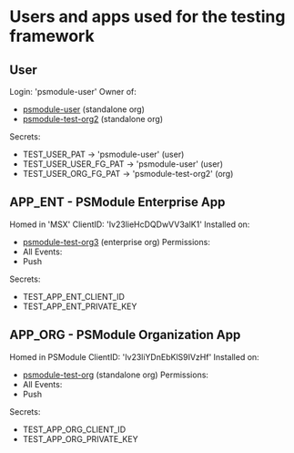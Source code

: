 # Users and apps used for the testing framework

## User

Login: 'psmodule-user'
Owner of:
- [psmodule-user](https://github.com/psmodule-user) (standalone org)
- [psmodule-test-org2](https://github.com/orgs/psmodule-test-org2) (standalone org)

Secrets:
- TEST_USER_PAT -> 'psmodule-user' (user)
- TEST_USER_USER_FG_PAT -> 'psmodule-user' (user)
- TEST_USER_ORG_FG_PAT -> 'psmodule-test-org2' (org)


## APP_ENT - PSModule Enterprise App

Homed in 'MSX'
ClientID: 'Iv23lieHcDQDwVV3alK1'
Installed on:
- [psmodule-test-org3](https://github.com/orgs/psmodule-test-org3) (enterprise org)
Permissions:
- All
Events:
- Push

Secrets:
- TEST_APP_ENT_CLIENT_ID
- TEST_APP_ENT_PRIVATE_KEY

## APP_ORG - PSModule Organization App

Homed in PSModule
ClientID: 'Iv23liYDnEbKlS9IVzHf'
Installed on:
- [psmodule-test-org](https://github.com/orgs/psmodule-test-org) (standalone org)
Permissions:
- All
Events:
- Push

Secrets:
- TEST_APP_ORG_CLIENT_ID
- TEST_APP_ORG_PRIVATE_KEY
